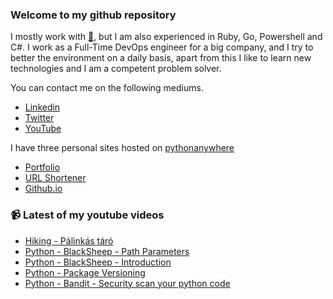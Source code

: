 ### Welcome to my github repository

I mostly work with [:snake:](https://www.python.org/), but I am also experienced in Ruby, Go, Powershell and C#. I work as a Full-Time DevOps engineer for a big company, and I try to better the environment on a daily basis, apart from this I like to learn new technologies and I am a competent problem solver.

You can contact me on the following mediums.
- [Linkedin](https://www.linkedin.com/in/r3ap3rpy)
- [Twitter](https://twitter.com/r3ap3rpy)
- [YouTube](https://www.youtube.com/channel/UC1qkMXH8d2I9DDAtBSeEHqg)

I have three personal sites hosted on [pythonanywhere](https://www.pythonanywhere.com/)
- [Portfolio](http://r3ap3rpy.pythonanywhere.com/)
- [URL Shortener](http://shortenpy.pythonanywhere.com/)
- [Github.io](https://r3ap3rpy.github.io/)

### :video_camera: Latest of my youtube videos
<!-- YOUTUBE:START -->
- [Hiking - Pálinkás táró](https://www.youtube.com/watch?v=rFgP-G81i7Q)
- [Python - BlackSheep - Path Parameters](https://www.youtube.com/watch?v=OvJDwB3QgR8)
- [Python - BlackSheep - Introduction](https://www.youtube.com/watch?v=aRJi4zu0aMc)
- [Python - Package Versioning](https://www.youtube.com/watch?v=rBFXFQ1Uw6Q)
- [Python - Bandit - Security scan your python code](https://www.youtube.com/watch?v=dGkmAolcpxE)
<!-- YOUTUBE:END -->

